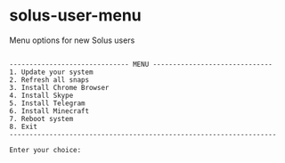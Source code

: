 # solus-user-menu
Menu options for new Solus users

```

------------------------------ MENU ------------------------------
1. Update your system
2. Refresh all snaps
3. Install Chrome Browser
4. Install Skype
5. Install Telegram
6. Install Minecraft
7. Reboot system
8. Exit
-------------------------------------------------------------------

Enter your choice: 



```
